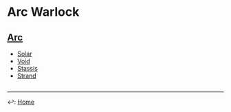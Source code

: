 # Arc Warlock

## [Arc](./arc-lock.md)

* [Solar](./#)
* [Void](./void-lock.md)
* [Stassis](./stassis-lock.md)
* [Strand](./strand-lock.md)

##

---

↩️: [Home](../../index.md)
